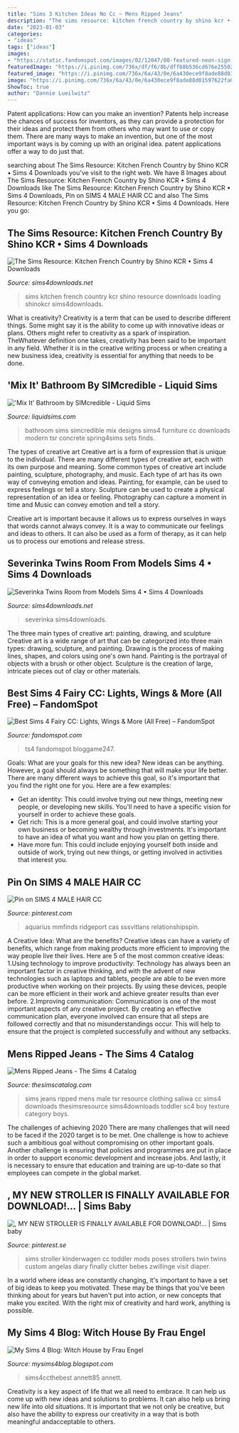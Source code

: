 ```yaml
---
title: "Sims 3 Kitchen Ideas No Cc ~ Mens Ripped Jeans"
description: "The sims resource: kitchen french country by shino kcr • sims 4 downloads"
date: "2023-01-03"
categories:
- "ideas"
tags: ["ideas"]
images:
- "https://static.fandomspot.com/images/02/12047/00-featured-neon-sign-cc-preview-ts4-750x350.jpg"
featuredImage: "https://i.pinimg.com/736x/df/f6/8b/dff68b536cd676e255023d89bde0f75d.jpg"
featured_image: "https://i.pinimg.com/736x/6a/43/0e/6a430ece9f8ade88d01597622fa06c7e.jpg"
image: "https://i.pinimg.com/736x/6a/43/0e/6a430ece9f8ade88d01597622fa06c7e.jpg"
ShowToc: true
author: "Dannie Lueilwitz"
---
```



Patent applications: How can you make an invention?
Patents help increase the chances of success for inventors, as they can provide a protection for their ideas and protect them from others who may want to use or copy them. There are many ways to make an invention, but one of the most important ways is by coming up with an original idea. patent applications offer a way to do just that.

	

		
searching about The Sims Resource: Kitchen French Country by Shino KCR • Sims 4 Downloads you've visit to the right web. We have 8 Images about The Sims Resource: Kitchen French Country by Shino KCR • Sims 4 Downloads like The Sims Resource: Kitchen French Country by Shino KCR • Sims 4 Downloads, Pin on SIMS 4 MALE HAIR CC and also The Sims Resource: Kitchen French Country by Shino KCR • Sims 4 Downloads. Here you go:
		
    
## The Sims Resource: Kitchen French Country By Shino KCR • Sims 4 Downloads

<img loading=lazy src="http://sims4downloads.net/wp-content/uploads/2017/01/454.jpg" onerror="this.onerror=null;this.src='https://tse4.mm.bing.net/th?id=OIP.RVSiwvtnI_paaHpwovb0RAHaFj&amp;pid=15.1';" alt="The Sims Resource: Kitchen French Country by Shino KCR • Sims 4 Downloads">

_Source: sims4downloads.net_

>sims kitchen french country kcr shino resource downloads loading shinokcr sims4downloads. 

	

What is creativity?
Creativity is a term that can be used to describe different things. Some might say it is the ability to come up with innovative ideas or plans. Others might refer to creativity as a spark of inspiration. TheWhatever definition one takes, creativity has been said to be important in any field. Whether it is in the creative writing process or when creating a new business idea, creativity is essential for anything that needs to be done.

    
## &#039;Mix It&#039; Bathroom By SIMcredible - Liquid Sims

<img loading=lazy src="https://www.liquidsims.com/wp-content/uploads/2018/06/mixit_GDE1-830x588.jpg" onerror="this.onerror=null;this.src='https://tse2.mm.bing.net/th?id=OIP.jB5BtYHUzTRq6PlV3BYpXgHaFP&amp;pid=15.1';" alt="&#039;Mix It&#039; Bathroom by SIMcredible - Liquid Sims">

_Source: liquidsims.com_

>bathroom sims simcredible mix designs sims4 furniture cc downloads modern tsr concrete spring4sims sets finds. 

	

The types of creative art
Creative art is a form of expression that is unique to the individual. There are many different types of creative art, each with its own purpose and meaning.
Some common types of creative art include painting, sculpture, photography, and music. Each type of art has its own way of conveying emotion and ideas. Painting, for example, can be used to express feelings or tell a story. Sculpture can be used to create a physical representation of an idea or feeling. Photography can capture a moment in time and Music can convey emotion and tell a story.

Creative art is important because it allows us to express ourselves in ways that words cannot always convey. It is a way to communicate our feelings and ideas to others. It can also be used as a form of therapy, as it can help us to process our emotions and release stress.

    
## Severinka Twins Room From Models Sims 4 • Sims 4 Downloads

<img loading=lazy src="https://sims4downloads.net/wp-content/uploads/2020/09/SEVERINKA-TWINS-ROOM.jpg" onerror="this.onerror=null;this.src='https://tse3.mm.bing.net/th?id=OIP.lnawC3TAvuC5AyUYZqmvJwHaEK&amp;pid=15.1';" alt="Severinka Twins Room from Models Sims 4 • Sims 4 Downloads">

_Source: sims4downloads.net_

>severinka sims4downloads. 

	

The three main types of creative art: painting, drawing, and sculpture
Creative art is a wide range of art that can be categorized into three main types: drawing, sculpture, and painting. Drawing is the process of making lines, shapes, and colors using one's own hand. Painting is the portrayal of objects with a brush or other object. Sculpture is the creation of large, intricate pieces out of clay or other materials.

    
## Best Sims 4 Fairy CC: Lights, Wings &amp; More (All Free) – FandomSpot

<img loading=lazy src="https://static.fandomspot.com/images/02/12047/00-featured-neon-sign-cc-preview-ts4-750x350.jpg" onerror="this.onerror=null;this.src='https://tse3.mm.bing.net/th?id=OIP.4zfzoAFzHgK9Y-1ZHJKqBgHaDd&amp;pid=15.1';" alt="Best Sims 4 Fairy CC: Lights, Wings &amp; More (All Free) – FandomSpot">

_Source: fandomspot.com_

>ts4 fandomspot bloggame247. 

	

Goals: What are your goals for this new idea?
New ideas can be anything. However, a goal should always be something that will make your life better. There are many different ways to achieve this goal, so it's important that you find the right one for you. Here are a few examples: 
- Get an identity: This could involve trying out new things, meeting new people, or developing new skills. You'll need to have a specific vision for yourself in order to achieve these goals. 
- Get rich: This is a more general goal, and could involve starting your own business or becoming wealthy through investments. It's important to have an idea of what you want and how you plan on getting there. 
- Have more fun: This could include enjoying yourself both inside and outside of work, trying out new things, or getting involved in activities that interest you.

    
## Pin On SIMS 4 MALE HAIR CC

<img loading=lazy src="https://i.pinimg.com/736x/6a/43/0e/6a430ece9f8ade88d01597622fa06c7e.jpg" onerror="this.onerror=null;this.src='https://tse3.mm.bing.net/th?id=OIP.Rc8j6acUJDq-E_XKfEyU8QHaLH&amp;pid=15.1';" alt="Pin on SIMS 4 MALE HAIR CC">

_Source: pinterest.com_

>aquarius mmfinds ridgeport cas sssvitlans relationshipspin. 

	

A Creative Idea: What are the benefits?
Creative ideas can have a variety of benefits, which range from making products more efficient to improving the way people live their lives. Here are 5 of the most common creative ideas: 
1.Using technology to improve productivity: Technology has always been an important factor in creative thinking, and with the advent of new technologies such as laptops and tablets, people are able to be even more productive when working on their projects. By using these devices, people can be more efficient in their work and achieve greater results than ever before. 
 2.Improving communication: Communication is one of the most important aspects of any creative project. By creating an effective communication plan, everyone involved can ensure that all steps are followed correctly and that no misunderstandings occur. This will help to ensure that the project is completed successfully and without any setbacks. 
 
    
## Mens Ripped Jeans - The Sims 4 Catalog

<img loading=lazy src="https://thesimscatalog.com/sims4/wp-content/uploads/2017/10/SC4-105244_MAIN.jpg" onerror="this.onerror=null;this.src='https://tse1.mm.bing.net/th?id=OIP.uNbuPaHJv6SEHXG6jwfQJwHaFj&amp;pid=15.1';" alt="Mens Ripped Jeans - The Sims 4 Catalog">

_Source: thesimscatalog.com_

>sims jeans ripped mens male tsr resource clothing saliwa cc sims4 downloads thesimsresource sims4downloads toddler sc4 boy texture category boys. 

	

The challenges of achieving 2020
There are many challenges that will need to be faced if the 2020 target is to be met. One challenge is how to achieve such a ambitious goal without compromising on other important goals. Another challenge is ensuring that policies and programmes are put in place in order to support economic development and increase jobs. And lastly, it is necessary to ensure that education and training are up-to-date so that employees can compete in the global market.

    
## , MY NEW STROLLER IS FINALLY AVAILABLE FOR DOWNLOAD!... | Sims Baby

<img loading=lazy src="https://i.pinimg.com/736x/df/f6/8b/dff68b536cd676e255023d89bde0f75d.jpg" onerror="this.onerror=null;this.src='https://tse1.mm.bing.net/th?id=OIP.Zwa7ChG5VP-_5bTSAGkdCQHaEL&amp;pid=15.1';" alt=", MY NEW STROLLER IS FINALLY AVAILABLE FOR DOWNLOAD!... | Sims baby">

_Source: pinterest.se_

>sims stroller kinderwagen cc toddler mods poses strollers twin twins custom angelas diary finally clutter bebes zwillinge visit diaper. 

	

In a world where ideas are constantly changing, it's important to have a set of big ideas to keep you motivated. These may be things that you've been thinking about for years but haven't put into action, or new concepts that make you excited. With the right mix of creativity and hard work, anything is possible.

    
## My Sims 4 Blog: Witch House By Frau Engel

<img loading=lazy src="https://2.bp.blogspot.com/-PRWWYW1_dfQ/Vrztml10WbI/AAAAAAAHnFY/gZh6nkwtlkw/s1600/BCcbILqbVPY.jpg" onerror="this.onerror=null;this.src='https://tse1.mm.bing.net/th?id=OIP.uL5IC7i6tTkz8llMzPfK-wHaEK&amp;pid=15.1';" alt="My Sims 4 Blog: Witch House by Frau Engel">

_Source: mysims4blog.blogspot.com_

>sims4ccthebest annett85 annett. 

	

Creativity is a key aspect of life that we all need to embrace. It can help us come up with new ideas and solutions to problems. It can also help us bring new life into old situations. It is important that we not only be creative, but also have the ability to express our creativity in a way that is both meaningful andacceptable to others.

